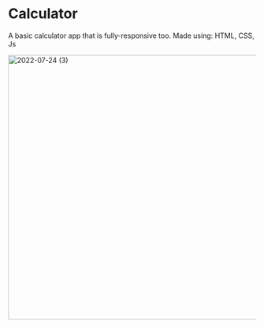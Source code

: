 # Calculator
A basic calculator app that is fully-responsive too. Made using: HTML, CSS, Js

<img width="537" alt="2022-07-24 (3)" src="https://user-images.githubusercontent.com/76524120/180644625-d0b2d9b8-ec59-4d62-99b6-ee00c52e98b5.png">
